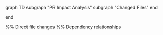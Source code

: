 graph TD
  subgraph "PR Impact Analysis"
    subgraph "Changed Files"
    end

  end

  %% Direct file changes
  %% Dependency relationships
